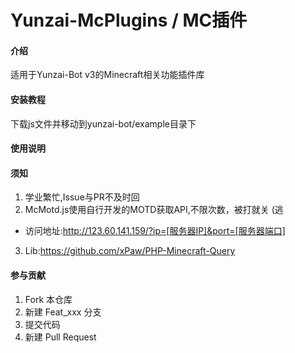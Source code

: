 # Yunzai-McPlugins / MC插件

#### 介绍

适用于Yunzai-Bot v3的Minecraft相关功能插件库

#### 安装教程

下载js文件并移动到yunzai-bot/example目录下

#### 使用说明


#### 须知

1.  学业繁忙,Issue与PR不及时回
2.  McMotd.js使用自行开发的MOTD获取API,不限次数，被打就关 (逃
* 访问地址:http://123.60.141.159/?ip=[服务器IP]&port=[服务器端口]
3.  Lib:https://github.com/xPaw/PHP-Minecraft-Query

#### 参与贡献
1.  Fork 本仓库
2.  新建 Feat_xxx 分支
3.  提交代码
4.  新建 Pull Request
